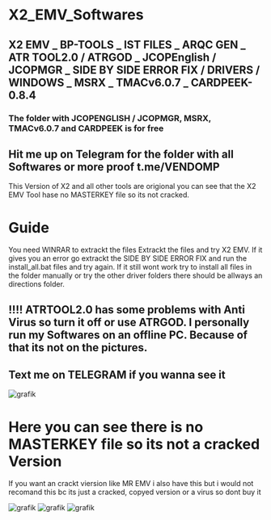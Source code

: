 # X2_EMV_Softwares
## X2 EMV _ BP-TOOLS _ IST FILES _ ARQC GEN _ ATR TOOL2.0 / ATRGOD _ JCOPEnglish / JCOPMGR _ SIDE BY SIDE ERROR FIX / DRIVERS / WINDOWS _ MSRX _ TMACv6.0.7 _ CARDPEEK-0.8.4


### The folder with JCOPENGLISH / JCOPMGR, MSRX, TMACv6.0.7 and CARDPEEK is for free

## Hit me up on Telegram for the folder with all Softwares or more proof t.me/VENDOMP


This Version of X2 and all other tools are origional you can see that the X2 EMV Tool hase no MASTERKEY file so its not cracked.


# Guide
  You need WINRAR to extrackt the files 
  Extrackt the files and try X2 EMV. If it gives you an error go extrackt the SIDE BY SIDE ERROR FIX and run the install_all.bat files and try again.
  If it still wont work try to install all files in the folder manually or try the other driver folders there should be allways an directions folder.


## !!!! ATRTOOL2.0 has some problems with Anti Virus so turn it off or use ATRGOD. I personally run my Softwares on an offline PC. Because of that its not on the pictures. 
## Text me on TELEGRAM if you wanna see it

![grafik](https://github.com/user-attachments/assets/f41cf92f-63a7-4f66-a93d-b4791f981e58)
# Here you can see there is no MASTERKEY file so its not a cracked Version
If you want an crackt viersion like MR EMV i also have this but i would not recomand this bc its just a cracked,  copyed version or a virus so dont buy it

![grafik](https://github.com/user-attachments/assets/7e259d36-2c94-4b57-8601-937ca8d8ed5c)
![grafik](https://github.com/user-attachments/assets/1f62014a-c2bd-41b9-a220-2a728c9abb53)
![grafik](https://github.com/user-attachments/assets/520365c0-64a6-42a6-8559-56f566587a12)
